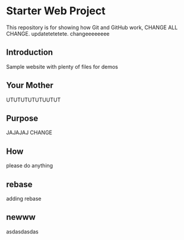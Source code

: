 # Starter Web Project

This repository is for showing how Git and GitHub work, CHANGE ALL CHANGE. updatetetetete. changeeeeeeee

## Introduction

Sample website with plenty of files for demos

## Your Mother
UTUTUTUTUTUUTUT
## Purpose
JAJAJAJ CHANGE
## How

please do anything

## rebase
adding rebase

## newww
asdasdasdas